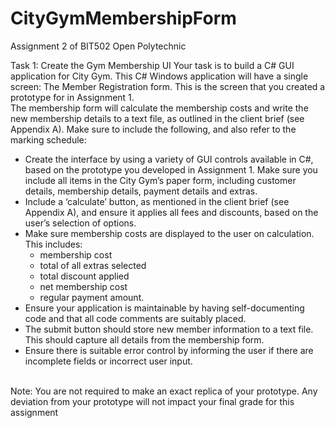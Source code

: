 # CityGymMembershipForm
Assignment 2 of BIT502 Open Polytechnic

Task 1: Create the Gym Membership UI
Your task is to build a C# GUI application for City Gym. This C# Windows application
will have a single screen: The Member Registration form. This is the screen that you
created a prototype for in Assignment 1.
<br>
The membership form will calculate the membership costs and write the new
membership details to a text file, as outlined in the client brief (see Appendix A).
Make sure to include the following, and also refer to the marking schedule:
  * Create the interface by using a variety of GUI controls available in C#, based
  on the prototype you developed in Assignment 1. Make sure you include all
  items in the City Gym’s paper form, including customer details, membership
  details, payment details and extras.
  * Include a ‘calculate’ button, as mentioned in the client brief (see Appendix A),
  and ensure it applies all fees and discounts, based on the user’s selection of
  options.
  * Make sure membership costs are displayed to the user on calculation. This
  includes:
    * membership cost
    * total of all extras selected
    * total discount applied
    * net membership cost
    * regular payment amount.
  * Ensure your application is maintainable by having self-documenting code and
  that all code comments are suitably placed.
  * The submit button should store new member information to a text file. This
  should capture all details from the membership form.
  * Ensure there is suitable error control by informing the user if there are
incomplete fields or incorrect user input.
<br>
Note: You are not required to make an exact replica of your prototype. Any deviation
from your prototype will not impact your final grade for this assignment
